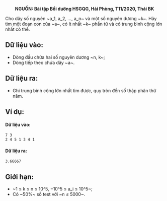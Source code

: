 **<center>NGUỒN: Bài tập Bồi dưỡng HSGQG, Hải Phòng, T11/2020, Thái BK</center>**

Cho dãy số nguyên ~a_1, a_2, …, a_n~ và một số nguyên dương ~k~. Hãy tìm một đoạn con của ~a~, có ít nhất ~k~ phần tử và có trung bình cộng lớn nhất có thể.

## Dữ liệu vào:
- Dòng đầu chứa hai số nguyên dương ~n, k~;
- Dòng tiếp theo chứa dãy ~a~.

## Dữ liệu ra:
- Ghi trung bình cộng lớn nhất tìm được, quy tròn đến số thập phân thứ năm.

## Ví dụ:
#### Dữ liệu vào:
```
7 3
2 4 5 1 3 4 1
```

#### Dữ liệu ra:
```
3.66667
```

## Giới hạn:
- ~1 ≤ k ≤ n ≤ 10^5, −10^5 ≤ a_i ≤ 10^5~;
- Có ~50\%~ số test với ~n ≤ 5000~.